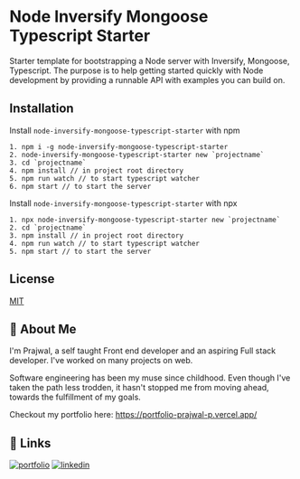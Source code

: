 
# Node Inversify Mongoose Typescript Starter

Starter template for bootstrapping a Node server with Inversify, Mongoose, Typescript. The purpose is to help getting started quickly with Node development by providing a runnable API with examples you can build on.




## Installation

Install `node-inversify-mongoose-typescript-starter` with npm

    1. npm i -g node-inversify-mongoose-typescript-starter
    2. node-inversify-mongoose-typescript-starter new `projectname`
    3. cd `projectname`
    4. npm install // in project root directory
    5. npm run watch // to start typescript watcher
    6. npm start // to start the server

Install `node-inversify-mongoose-typescript-starter` with npx

    1. npx node-inversify-mongoose-typescript-starter new `projectname`
    2. cd `projectname`
    3. npm install // in project root directory
    4. npm run watch // to start typescript watcher
    5. npm start // to start the server

## License

[MIT](https://choosealicense.com/licenses/mit/)


## 🚀 About Me
I'm Prajwal, a self taught Front end developer and an aspiring Full stack developer. I've worked on many projects on web.

Software engineering has been my muse since childhood. Even though I've taken the path less trodden, it hasn't stopped me from moving ahead, towards the fulfillment of my goals.

Checkout my portfolio here: https://portfolio-prajwal-p.vercel.app/


## 🔗 Links
[![portfolio](https://img.shields.io/badge/my_portfolio-000?style=for-the-badge&logo=ko-fi&logoColor=white)](https://portfolio-prajwal-p.vercel.app/)
[![linkedin](https://img.shields.io/badge/linkedin-0A66C2?style=for-the-badge&logo=linkedin&logoColor=white)](https://www.linkedin.com/in/prajwalp264/)
